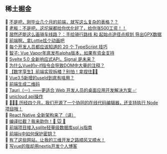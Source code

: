 ## 稀土掘金  
🎉  [不是吧，刚毕业几个月的前端，就写这么复杂的表格？？](https://juejin.cn/post/7428980575821234230)  
🎉  [老板：不是吧，这坨屎都给你优化好了，给你涨500工资！！](https://juejin.cn/post/7430026536215281698)  
🎉  [居然还能这么画骑车线路？：手绘骑行路线 和 起始点途径点规划 导出GPX数据](https://juejin.cn/post/7430616540804153394)  
🎉  [前端啊，拿Lottie炫个动画吧](https://juejin.cn/post/7430690608711647232)  
🎉  [每个开发人员都应该知道的 20 个 TypeScript 技巧](https://juejin.cn/post/7429384221670735881)  
🎉  [智子: Vue Vapor年底发布alpha版本，如果有资金支持](https://juejin.cn/post/7430861832050442240)  
🎉  [Svelte 5.0 全新响应式API，Signal 是未来？](https://juejin.cn/post/7429151185884987430)  
🎉  [为什么Vue的v-if指令会导致DOM中大量的<!-- v-if -->注释？](https://juejin.cn/post/7429361742713126949)  
🎉  [【数字孪生】前端实现拆楼？别怕！拿捏住🤏🏻](https://juejin.cn/post/7428889519918333971)  
🎉  [Vue3.5新增的useId到底有啥用？](https://juejin.cn/post/7429411484307161127)  
🎉  [前端生成二维码](https://juejin.cn/post/7430634184035532841)  
🎉  [Tauri（一）——更适合 Web 开发人员的桌面应用开发解决方案 ✅](https://juejin.cn/post/7429230912292585513)  
🎉  [unicloud api操作](https://juejin.cn/post/7430751508327727144)  
🎉  [💯💯💯 历经四个月，我们开源了一个协同的在线代码编辑器，还支持执行 Node 项目哦！](https://juejin.cn/post/7431455688390590514)  
🎉  [React Native 全新架构来了（译）](https://juejin.cn/post/7429390574964801536)  
🎉  [编译拦截？我来助你！🫵 🐭 🔱](https://juejin.cn/post/7430492855049650226)  
🎉  [前端项目接入sqlite轻量级数据库sql.js指南](https://juejin.cn/post/7428797031777075241)  
🎉  [前端js中如何保护密钥？](https://juejin.cn/post/7431087851389747236)  
🎉  [有了这些网站，让我的三维开发之路顺风又顺水！](https://juejin.cn/post/7430616540804694066)  
🎉  [写vue的我却用nextjs开发个人博客](https://juejin.cn/post/7430494779698806784)  
